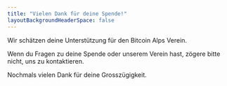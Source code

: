 ```yaml
---
title: "Vielen Dank für deine Spende!"
layoutBackgroundHeaderSpace: false
---
```


Wir schätzen deine Unterstützung für den Bitcoin Alps Verein.

Wenn du Fragen zu deine Spende oder unserem Verein hast, zögere bitte nicht, uns zu kontaktieren.

Nochmals vielen Dank für deine Grosszügigkeit.

